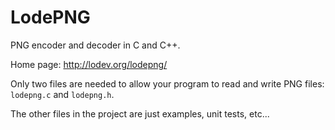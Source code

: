 # LodePNG

PNG encoder and decoder in C and C++.

Home page: http://lodev.org/lodepng/

Only two files are needed to allow your program to read and write PNG files: `lodepng.c` and `lodepng.h`.

The other files in the project are just examples, unit tests, etc...
